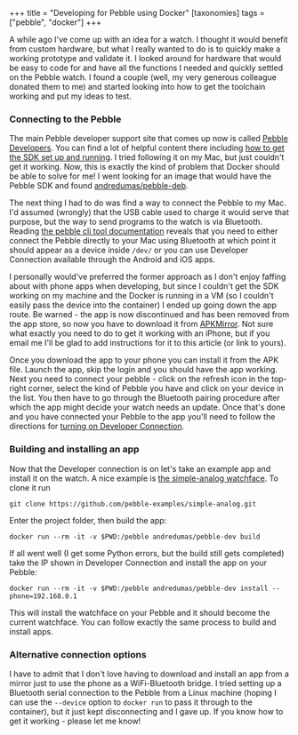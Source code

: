 +++
title = "Developing for Pebble using Docker"
[taxonomies]
tags = ["pebble", "docker"]
+++

A while ago I've come up with an idea for a watch. I thought it would benefit
from custom hardware, but what I really wanted to do is to quickly make a
working prototype and validate it. I looked around for hardware that would be
easy to code for and have all the functions I needed and quickly settled on the
Pebble watch. I found a couple (well, my very generous colleague donated them
to me) and started looking into how to get the toolchain working and put my
ideas to test.

### Connecting to the Pebble

The main Pebble developer support site that comes up now is called [Pebble
Developers](https://developer.rebble.io/developer.pebble.com/index.html). You
can find a lot of helpful content there including [how to get the SDK set up and
running](https://developer.rebble.io/developer.pebble.com/sdk/install/index.html).
I tried following it on my Mac, but just couldn't get it working. Now, this is
exactly the kind of problem that Docker should be able to solve for me! I went
looking for an image that would have the Pebble SDK and found
[andredumas/pebble-deb](https://hub.docker.com/r/andredumas/pebble-dev).

The next thing I had to do was find a way to connect the Pebble to my Mac. I'd
assumed (wrongly) that the USB cable used to charge it would serve that
purpose, but the way to send programs to the watch is via Bluetooth. Reading
[the pebble cli tool documentation](https://developer.rebble.io/developer.pebble.com/guides/tools-and-resources/developer-connection/index.html)
reveals that you need to either connect the Pebble directly to your Mac using
Bluetooth at which point it should appear as a device inside `/dev/` or you can
use Developer Connection available through the Android and iOS apps.

I personally would've preferred the former approach as I don't enjoy faffing
about with phone apps when developing, but since I couldn't get the SDK working
on my machine and the Docker is running in a VM (so I couldn't easily pass the
device into the container) I ended up going down the app route. Be warned - the
app is now discontinued and has been removed from the app store, so now you
have to download it from
[APKMirror](https://play.google.com/store/apps/details?id=hu.czandor.pebblerebblehelper).
Not sure what exactly you need to do to get it working with an iPhone, but if
you email me I'll be glad to add instructions for it to this article (or link
to yours).

Once you download the app to your phone you can install it from the APK file.
Launch the app, skip the login and you should have the app working. Next you
need to connect your pebble - click on the refresh icon in the top-right
corner, select the kind of Pebble you have and click on your device in the
list. You then have to go through the Bluetooth pairing procedure after which
the app might decide your watch needs an update. Once that's done and you have
connected your Pebble to the app you'll need to follow the directions for
[turning on Developer Connection](https://developer.rebble.io/developer.pebble.com/guides/tools-and-resources/developer-connection/index.html).

### Building and installing an app

Now that the Developer connection is on let's take an example app and install
it on the watch. A nice example is [the simple-analog
watchface](https://github.com/pebble-examples/simple-analog/). To clone it run

    git clone https://github.com/pebble-examples/simple-analog.git

Enter the project folder, then build the app:

    docker run --rm -it -v $PWD:/pebble andredumas/pebble-dev build

If all went well (I get some Python errors, but the build still gets completed)
take the IP shown in Developer Connection and install the app on your Pebble:

    docker run --rm -it -v $PWD:/pebble andredumas/pebble-dev install --phone=192.168.0.1

This will install the watchface on your Pebble and it should become the current
watchface. You can follow exactly the same process to build and install apps.

### Alternative connection options

I have to admit that I don't love having to download and install an app from a
mirror just to use the phone as a WiFi-Bluetooth bridge. I tried setting up
a Bluetooth serial connection to the Pebble from a Linux machine (hoping I can
use the `--device` option to `docker run` to pass it through to the container),
but it just kept disconnecting and I gave up. If you know how to get it
working - please let me know!
